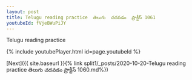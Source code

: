```yaml
---
layout: post
title: Telugu reading practice  తెలుగు  చదవడం  ప్రాక్టీస్ 1061
youtubeId: fVjeBWuPiJY
---
```

 
 
Telugu reading practice
 
 
 
 
 


{% include youtubePlayer.html id=page.youtubeId %}
 
[Next]({{ site.baseurl }}{% link  split1/_posts/2020-10-20-Telugu reading practice  తెలుగు  చదవడం  ప్రాక్టీస్ 1060.md%})
 
